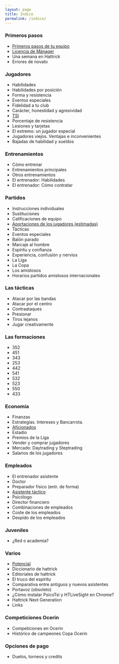 ```yaml
---
layout: page
title: Indice
permalink: /indice/
---
```


### Primeros pasos
- [Primeros pasos de tu equipo](/primeros-pasos-de-tu-equipo)
- [Licencia de Mánager](/licencia-de-manager)
- Una semana en Hattrick
- Errores de novato

### Jugadores
- Habilidades
- Habilidades por posición
- Forma y resistencia
- Eventos especiales
- Fidelidad a tu club
- Carácter, honestidad y agresividad
- [TSI](/tsi)
- Porcentaje de resistencia
- Lesiones y tarjetas
- El extremo: un jugador especial
- Jugadores viejos. Ventajas e inconvenientes
- Bajadas de habilidad y sueldos

### Entrenamientos
- Cómo entrenar
- Entrenamientos principales
- Otros entrenamientos
- El entrenador: Habilidades
- El entrenador: Cómo contratar

### Partidos
- Instrucciones individuales
- Sustituciones
- Calificaciones de equipo
- [Aportaciones de los jugadores (estimadas)](/aportaciones-de-los-jugadores-en-hattrick)
- Tácticas
- Eventos especiales
- Balón parado
- Marcaje al hombre
- Espíritu y confianza
- Experiencia, confusión y nervios
- La Liga
- La Copa
- Los amistosos
- Horarios partidos amistosos internacionales

### Las tácticas
- Atacar por las bandas
- Atacar por el centro
- Contraataques
- Presionar
- Tiros lejanos
- Jugar creativamente

### Las formaciones
- 352
- 451
- 343
- 253
- 442
- 541
- 532
- 523
- 550
- 433

### Economía
- Finanzas
- Estrategias. Intereses y Bancarrota.
- [Aficionados](/aficionados-en-hattrick)
- Estadio
- Premios de la Liga
- Vender y comprar jugadores
- Mercado: Daytrading y Steptrading
- Salarios de los jugadores

### Empleados
- El entrenador asistente
- Doctor
- Preparador físico (entr. de forma)
- [Asistente táctico](/asistente-tactico-en-hattrick)
- Psicólogo
- Director financiero
- Combinaciones de empleados
- Coste de los empleados
- Despido de los empleados

### Juveniles
- ¿Red o academia?

### Varios
- [Potencial](/potencial)
- Diccionario de hattrick
- Editoriales de hattrick
- El truco del espíritu
- Comparativa entre antiguos y nuevos asistentes
- Portavoz (obsoleto)
- ¿Cómo instalar PsicoTsi y HTLiveSight en Chrome?
- Hattrick Next Generation
- Links

### Competiciones Ocerin
- Competiciones en Ocerin
- Histórico de campeones Copa Ocerin

### Opciones de pago
- Duelos, torneos y credits
